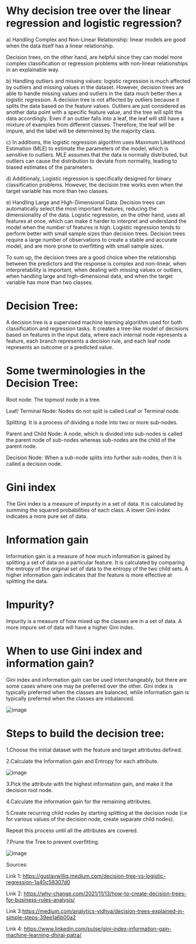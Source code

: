 # Why decision tree over the linear regression and logistic regression?
a) Handling Complex and Non-Linear Relationship: 
linear models are good when the data itself has a linear relationship.

Decision trees, on the other hand, are helpful since they can model more complex classification or regression problems with non-linear relationships in an explainable way.

b)  Handling outliers and missing values:
logistic regression is much affected by outliers and missing values  in the dataset. However, decision trees are able to handle missing values and outliers in the data much better then a logistic regression. A decision tree is not affected by outliers because it splits the data based on the feature values. Outliers are just considered as another data point with a specific feature value, and the tree will split the data accordingly. Even if an outlier falls into a leaf, the leaf will still have a mixture of examples from different classes. Therefore, the leaf will be impure, and the label will be determined by the majority class.

c) In additions, the logistic regression algorithm uses Maximum Likelihood Estimation (MLE) to estimate the parameters of the model, which is sensitive to outliers. MLE assumes that the data is normally distributed, but outliers can cause the distribution to deviate from normality, leading to biased estimates of the parameters.

d) Additionaly, Logistic regression is specifically designed for binary classification problems. However, the decision tree works even when the target variable has more than two classes.

e) Handling Large and High-Dimensional Data:
Decision trees can automatically select the most important features, reducing the dimensionality of the data. Logistic regression, on the other hand, uses all features at once, which can make it harder to interpret and understand the model when the number of features is high. Logistic regression tends to perform better with small sample sizes than decision trees. Decision trees require a large number of observations to create a stable and accurate model, and are more prone to overfitting with small sample sizes.


To sum up, the decision trees are a good choice when the relationship between the predictors and the response is complex and non-linear, when interpretability is important, when dealing with missing values or outliers, when handling large and high-dimensional data, and when the target variable has more than two classes.


# Decision Tree:
A decision tree is a supervised machine learning algorithm used for both classification and regression tasks. It creates a tree-like model of decisions based on features in the input data, where each internal node represents a feature, each branch represents a decision rule, and each leaf node represents an outcome or a predicted value.

# Some twerminologies in the Decision Tree:

Root node: The topmost node in a tree.

Leaf/ Terminal Node: Nodes do not split is called Leaf or Terminal node.

Splitting: It is a process of dividing a node into two or more sub-nodes.

Parent and Child Node: A node, which is divided into sub-nodes is called the parent node of sub-nodes whereas sub-nodes are the child of the parent node.

Decision Node: When a sub-node splits into further sub-nodes, then it is called a decision node.


 # Gini index
The Gini index is a measure of impurity in a set of data. It is calculated by summing the squared probabilities of each class. A lower Gini index indicates a more pure set of data.
 # Information gain
Information gain is a measure of how much information is gained by splitting a set of data on a particular feature. It is calculated by comparing the entropy of the original set of data to the entropy of the two child sets. A higher information gain indicates that the feature is more effective at splitting the data.
# Impurity?
Impurity is a measure of how mixed up the classes are in a set of data. A more impure set of data will have a higher Gini index.

# When to use Gini index and information gain?
Gini index and information gain can be used interchangeably, but there are some cases where one may be preferred over the other. Gini index is typically preferred when the classes are balanced, while information gain is typically preferred when the classes are imbalanced.


![image](https://github.com/Tiwari666/Decision_Tree/assets/153152895/125efb3f-03c3-4c61-9427-7562169f870a)



# Steps to build the decision tree:

1.Choose the initial dataset with the feature and target attributes defined.

2.Calculate the Information gain and Entropy for each attribute.

![image](https://github.com/Tiwari666/Decision_Tree/assets/153152895/7db12b09-2fc0-42bf-a12a-361f811f95a3)


3.Pick the attribute with the highest information gain, and make it the decision root node.

4.Calculate the information gain for the remaining attributes.

5.Create recurring child nodes by starting splitting at the decision node (i.e for various values of the decision node, create separate child nodes).

Repeat this process until all the attributes are covered.

7.Prune the Tree to prevent overfitting.


![image](https://github.com/Tiwari666/Decision_Tree/assets/153152895/7ffa8e45-2b61-4bf4-95d2-3798734aa6b4)
















Sources: 

Link 1: https://gustavwillig.medium.com/decision-tree-vs-logistic-regression-1a40c58307d0

Link 2: https://why-change.com/2021/11/13/how-to-create-decision-trees-for-business-rules-analysis/

Link 3:https://medium.com/analytics-vidhya/decision-trees-explained-in-simple-steps-39ee1a6b00a2

Link 4: https://www.linkedin.com/pulse/gini-index-information-gain-machine-learning-dhiraj-patra/



